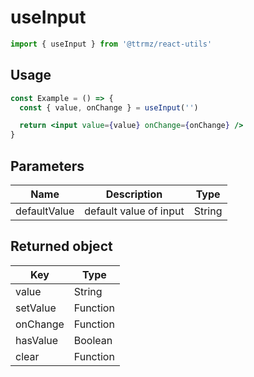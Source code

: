 # useInput

```jsx
import { useInput } from '@ttrmz/react-utils'
```

## Usage

```jsx
const Example = () => {
  const { value, onChange } = useInput('')

  return <input value={value} onChange={onChange} />
}
```

## Parameters

| Name         | Description            | Type   |
| ------------ | ---------------------- | ------ |
| defaultValue | default value of input | String |

## Returned object

| Key      | Type     |
| -------- | -------- |
| value    | String   |
| setValue | Function |
| onChange | Function |
| hasValue | Boolean  |
| clear    | Function |
